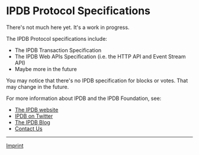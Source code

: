 # IPDB Protocol Specifications

There's not much here yet. It's a work in progress.

The IPDB Protocol specifications include:

* The IPDB Transaction Specification
* The IPDB Web APIs Specification (i.e. the HTTP API and Event Stream API)
* Maybe more in the future

You may notice that there's no IPDB specification for blocks or votes.
That may change in the future.

For more information about IPDB and the IPDB Foundation, see:

* [The IPDB website](https://ipdb.io/)
* [IPDB on Twitter](https://twitter.com/ipdbfoundation)
* [The IPDB Blog](https://medium.com/ipdb-blog)
* [Contact Us](https://ipdb.io/contact/)

---

[Imprint](https://ipdb.io/imprint/)
